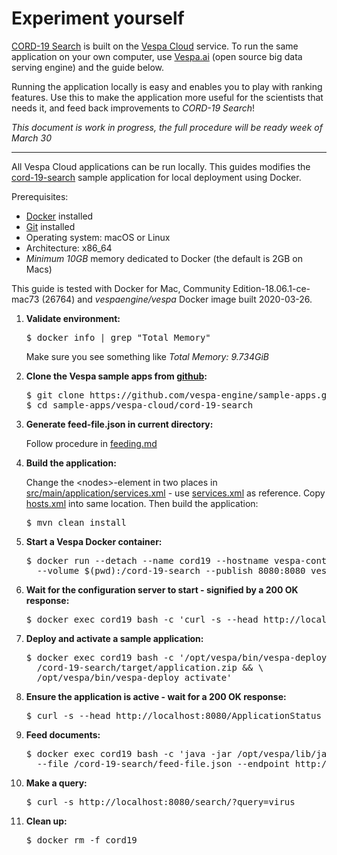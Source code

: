 <!-- Copyright Verizon Media. Licensed under the terms of the Apache 2.0 license. See LICENSE in the project root. -->
# Experiment yourself
[CORD-19 Search](https://cord19.vespa.ai/) is built on the [Vespa Cloud](https://cloud.vespa.ai/) service.
To run the same application on your own computer,
use [Vespa.ai](https://vespa.ai/) (open source big data serving engine) and the guide below.

Running the application locally is easy and enables you to play with ranking features.
Use this to make the application more useful for the scientists that needs it,
and feed back improvements to _CORD-19 Search_!

*This document is work in progress, the full procedure will be ready week of March 30*

----

All Vespa Cloud applications can be run locally.
This guides modifies the [cord-19-search](.)
sample application for local deployment using Docker.

Prerequisites:
* [Docker](https://docs.docker.com/engine/installation/) installed
* [Git](https://git-scm.com/downloads) installed
* Operating system: macOS or Linux
* Architecture: x86_64
* *Minimum 10GB* memory dedicated to Docker (the default is 2GB on Macs)

This guide is tested with Docker for Mac, Community Edition-18.06.1-ce-mac73 (26764) and
<em>vespaengine/vespa</em> Docker image built 2020-03-26.

<ol>

<li>
    <p><strong>Validate environment:</strong></p>
<pre>
$ docker info | grep "Total Memory"
</pre>
    <p>Make sure you see something like <em>Total Memory: 9.734GiB</em></p>
</li>

<li>
    <p><strong>Clone the Vespa sample apps from
    <a href="https://github.com/vespa-engine/sample-apps">github</a>:</strong></p>
<pre>
$ git clone https://github.com/vespa-engine/sample-apps.git
$ cd sample-apps/vespa-cloud/cord-19-search
</pre>
</li>

<li>
    <p><strong>Generate feed-file.json in current directory:</strong></p>
    <p>Follow procedure in <a href="feeding.md">feeding.md</a></p>
</li>

<li>
    <p><strong>Build the application:</strong></p>
    <p>Change the &lt;nodes&gt;-element in two places in
    <a href="src/main/application/services.xml">src/main/application/services.xml</a>
    - use <a href="https://github.com/vespa-engine/sample-apps/tree/master/album-recommendation/src/main/application/services.xml">services.xml</a>
    as reference.
    Copy <a href="https://github.com/vespa-engine/sample-apps/tree/master/album-recommendation/src/main/application/hosts.xml">hosts.xml</a>
    into same location.
    Then build the application:
    </p>
<pre>
$ mvn clean install
</pre>
</li>

<li>
    <p><strong>Start a Vespa Docker container:</strong></p>
<pre>
$ docker run --detach --name cord19 --hostname vespa-container --privileged \
  --volume $(pwd):/cord-19-search --publish 8080:8080 vespaengine/vespa
</pre>
</li>

<li>
    <p><strong>Wait for the configuration server to start - signified by a 200 OK response:</strong></p>
<pre>
$ docker exec cord19 bash -c 'curl -s --head http://localhost:19071/ApplicationStatus'
</pre>
</li>

<li>
    <p><strong>Deploy and activate a sample application:</strong></p>
<pre>
$ docker exec cord19 bash -c '/opt/vespa/bin/vespa-deploy prepare \
  /cord-19-search/target/application.zip &amp;&amp; \
  /opt/vespa/bin/vespa-deploy activate'
</pre>
</li>

<li>
    <p><strong>Ensure the application is active - wait for a 200 OK response:</strong></p>
<pre>
$ curl -s --head http://localhost:8080/ApplicationStatus
</pre>
</li>

<li>
    <p><strong>Feed documents:</strong></p>
<pre>
$ docker exec cord19 bash -c 'java -jar /opt/vespa/lib/jars/vespa-http-client-jar-with-dependencies.jar \
  --file /cord-19-search/feed-file.json --endpoint http://localhost:8080 --verbose --useCompression'
</pre>
</li>

<li>
    <p><strong>Make a query:</strong></p>
<pre>
$ curl -s http://localhost:8080/search/?query=virus
</pre>
</li>

<li>
    <p><strong>Clean up:</strong></p>
<pre>
$ docker rm -f cord19
</pre>
</li>

</ol>

